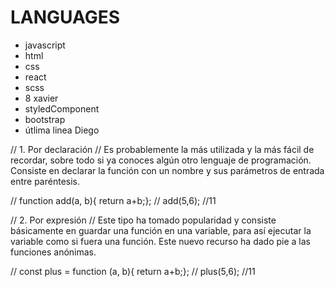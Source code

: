 # LANGUAGES

- javascript
- html 
- css 
- react 
- scss 
- 8 xavier
- styledComponent
- bootstrap
- útlima linea Diego



// 1. Por declaración
// Es probablemente la más utilizada y la más fácil de recordar, sobre todo si ya conoces algún otro lenguaje de programación. Consiste en declarar la función con un nombre y sus parámetros de entrada entre paréntesis.

// function add(a, b){ return a+b;};
// add(5,6); //11

// 2. Por expresión
// Este tipo ha tomado popularidad y consiste básicamente en guardar una función en una variable, para así ejecutar la variable como si fuera una función. Este nuevo recurso ha dado pie a las funciones anónimas.

// const plus = function (a, b){ return a+b;};
// plus(5,6); //11